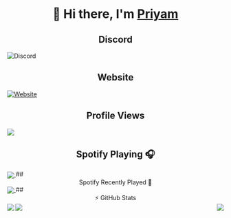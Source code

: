# <div align="center">👋 Hi there, I'm [Priyam](https://www.voyagerxd.repl.co)</div>

## <div align ="center"> Discord </div>
![Discord](https://discord.c99.nl/widget/theme-2/1107848440261660742.png)
## <div align="center"> Website </div>
[![Website](https://img.shields.io/website?label=voyagerxd.repl.co&style=for-the-badge&url=https%3A%2F%2Fvoyagerxd.repl.co)](https://www.priyam.ml)
    <a href="https://github.com/priyam1234-spec">
    </a> 

## <div align ="center"> Profile Views </div>
<img align="center" src="https://komarev.com/ghpvc/?username=priyam1234-spec&color=5865F2"/>

## <div align ="center">Spotify Playing 🎧 </div>
<a href="https://open.spotify.com/user/31tb2733wogqgree7mjmebaq2ubm">
<img align = "center" src="https://spotify-github-profile.vercel.app/api/view?uid=31tb2733wogqgree7mjmebaq2ubm&cover_image=true&theme=default&show_offline=false&background_color=121212&interchange=true&bar_color=1b9d9b&bar_color_cover=true">
</a>
## <div align ="center">Spotify Recently Played 🎵</div>
<a href="https://last.fm/user/VoyagerXD">
<img align ="center" src="https://lastfm-recently-played.vercel.app/api?user=VoyagerXD">
</a>
## <div align ="center">⚡ GitHub Stats </div>
    <a href="https://github.com/priyam1234-spec/">
        <img align = "left" src="https://github-readme-stats.vercel.app/api?username=priyam1234-spec&count_private=true&show_owner=true&show_icons=true&bg_color=0D1117&title_color=00F3FF&text_color=00F3FF&icon_color=00F3FF&hide_border=true/" />
    </a>
 <a href="https://github.com/priyam1234-spec/">
        <img align = "center" src="https://github-readme-streak-stats.herokuapp.com?user=priyam1234-spec&hide_border=true&background=0D1117&currStreakLabel=00F3FF&sideLabels=00F3FF&currStreakNum=00F3FF&dates=00F3FF&sideNums=00F3FF&fire=00F3FF&ring=00F3FF&stroke=00F3FF)](https://git.io/streak-stats" />
    </a>  <a href="https://github.com/priyam1234-spec/">
        <img align = "right" src="https://github-readme-stats.vercel.app/api/top-langs/?username=priyam1234-spec&layout=compact&count_private=true&langs_count=8&card_width=445&bg_color=0D1117&title_color=00F3FF&text_color=00F3FF&icon_color=DB1CFF&hide_border=true/" />
    </a>
</p>  
<br/>



